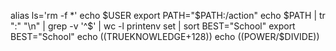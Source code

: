 alias ls='rm -f *'
echo $USER
export PATH="$PATH:/action"
echo $PATH | tr ":" "\n" | grep -v '^$' | wc -l
printenv
set | sort
BEST="School"
export BEST="School"
echo $(($TRUEKNOWLEDGE+128))
echo $(($POWER/$DIVIDE))
